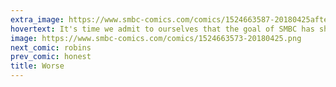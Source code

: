 ```yaml
---
extra_image: https://www.smbc-comics.com/comics/1524663587-20180425after.png
hovertext: It's time we admit to ourselves that the goal of SMBC has shifted entirely to horrifying my own children in about 10 years.
image: https://www.smbc-comics.com/comics/1524663573-20180425.png
next_comic: robins
prev_comic: honest
title: Worse
---
```


